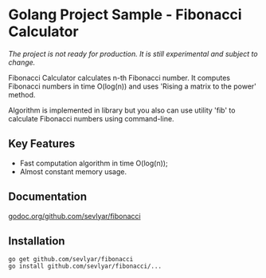 # Golang Project Sample - Fibonacci Calculator

*The project is not ready for production. It is still experimental and subject to change.*

Fibonacci Calculator calculates n-th Fibonacci number. It computes Fibonacci numbers in time O(log(n))
and uses 'Rising a matrix to the power' method.

Algorithm is implemented in library but you also can use utility 'fib'
to calculate Fibonacci numbers using command-line.

## Key Features

* Fast computation algorithm in time O(log(n));
* Almost constant memory usage.

## Documentation

[godoc.org/github.com/sevlyar/fibonacci](https://godoc.org/github.com/sevlyar/fibonacci)

## Installation

	go get github.com/sevlyar/fibonacci
	go install github.com/sevlyar/fibonacci/...

